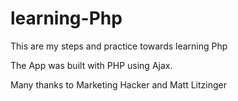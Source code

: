 # learning-Php
This are my steps and practice towards learning Php

The App was built with PHP using Ajax.

Many thanks to Marketing Hacker and Matt Litzinger 
